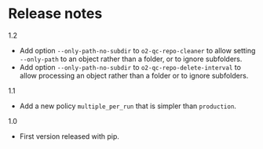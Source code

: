 # Release notes

1.2

- Add option `--only-path-no-subdir` to `o2-qc-repo-cleaner` to allow setting `--only-path` to an object rather than a
  folder, or to ignore subfolders. 
- Add option `--only-path-no-subdir` to `o2-qc-repo-delete-interval` to allow processing an object rather than a folder or 
  to ignore subfolders. 

1.1

- Add a new policy `multiple_per_run` that is simpler than `production`. 

1.0

- First version released with pip.